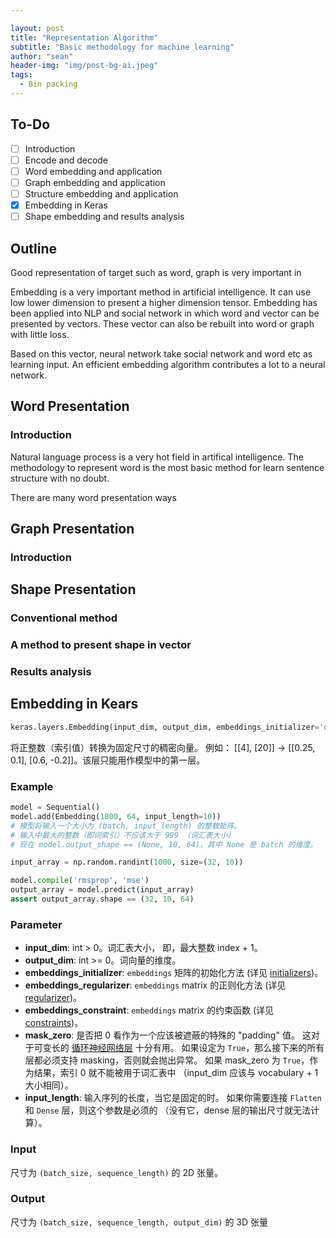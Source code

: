 ```yaml
---

layout: post
title: "Representation Algorithm"
subtitle: "Basic methodology for machine learning"
author: "sean"
header-img: "img/post-bg-ai.jpeg"
tags:
  - Bin packing
---
```


## To-Do

- [ ] Introduction
- [ ] Encode and decode
- [ ] Word embedding and application
- [ ] Graph embedding and application
- [ ] Structure embedding and application
- [x] Embedding in Keras
- [ ] Shape embedding and results analysis

## Outline

Good representation of target such as word, graph is very important in 



Embedding is a very important method in artificial intelligence. It can use low lower dimension to present a higher dimension tensor. Embedding has been applied into NLP and social network in which word and vector can be presented by vectors. These vector can also be rebuilt into word or graph with little loss. 

Based on this vector, neural network take social network and word etc as learning input. An efficient embedding algorithm contributes a lot to a neural network. 







## Word Presentation

### Introduction

Natural language process is a very hot field in artifical intelligence. The methodology to represent word is the most basic method for learn sentence structure with no doubt. 

There are many word presentation ways 





## Graph Presentation

### Introduction







## Shape Presentation

### Conventional method





### A method to present shape in vector





### Results analysis





## Embedding in Kears

```python
keras.layers.Embedding(input_dim, output_dim, embeddings_initializer='uniform', embeddings_regularizer=None, activity_regularizer=None, embeddings_constraint=None, mask_zero=False, input_length=None)
```

将正整数（索引值）转换为固定尺寸的稠密向量。 例如： [[4], [20]] -> [[0.25, 0.1], [0.6, -0.2]]。该层只能用作模型中的第一层。

### Example

```python
model = Sequential()
model.add(Embedding(1000, 64, input_length=10))
# 模型将输入一个大小为 (batch, input_length) 的整数矩阵。
# 输入中最大的整数（即词索引）不应该大于 999 （词汇表大小）
# 现在 model.output_shape == (None, 10, 64)，其中 None 是 batch 的维度。

input_array = np.random.randint(1000, size=(32, 10))

model.compile('rmsprop', 'mse')
output_array = model.predict(input_array)
assert output_array.shape == (32, 10, 64)
```

### Parameter

- **input_dim**: int > 0。词汇表大小， 即，最大整数 index + 1。
- **output_dim**: int >= 0。词向量的维度。
- **embeddings_initializer**: `embeddings` 矩阵的初始化方法 (详见 [initializers](https://keras.io/zh/initializers/))。
- **embeddings_regularizer**: `embeddings` matrix 的正则化方法 (详见 [regularizer](https://keras.io/zh/regularizers/))。
- **embeddings_constraint**: `embeddings` matrix 的约束函数 (详见 [constraints](https://keras.io/zh/constraints/))。
- **mask_zero**: 是否把 0 看作为一个应该被遮蔽的特殊的 "padding" 值。 这对于可变长的 [循环神经网络层](https://keras.io/zh/layers/recurrent/) 十分有用。 如果设定为 `True`，那么接下来的所有层都必须支持 masking，否则就会抛出异常。 如果 mask_zero 为 `True`，作为结果，索引 0 就不能被用于词汇表中 （input_dim 应该与 vocabulary + 1 大小相同）。
- **input_length**: 输入序列的长度，当它是固定的时。 如果你需要连接 `Flatten` 和 `Dense` 层，则这个参数是必须的 （没有它，dense 层的输出尺寸就无法计算）。

### Input

尺寸为 `(batch_size, sequence_length)` 的 2D 张量。

### Output

尺寸为 `(batch_size, sequence_length, output_dim)` 的 3D 张量
